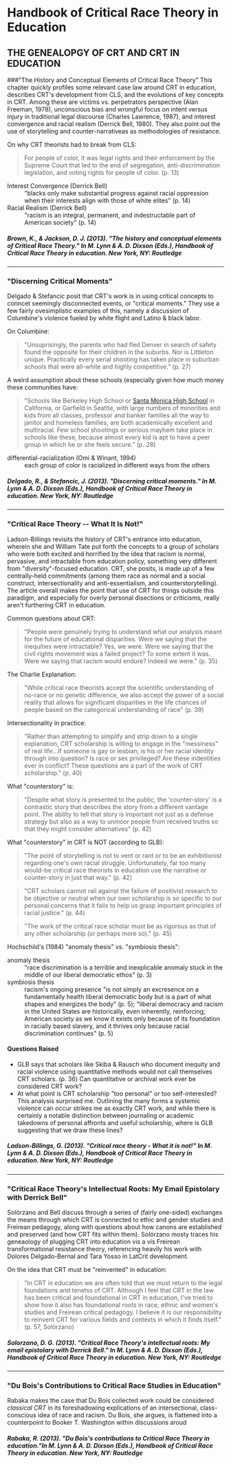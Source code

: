 # Handbook of Critical Race Theory in Education

## THE GENEALOPGY OF CRT AND CRT IN EDUCATION

###"The History and Conceptual Elements of Critical Race Theory"
This chapter quickly profiles some relevant case law around CRT in education,  describes CRT's development from CLS, and the evolutions of key concepts in CRT. Among these are victims vs. perpetrators perspective (Alan Freeman, 1978), unconscious bias and wrongful focus on intent versus injury in traditional legal discourse (Charles Lawrence, 1987), and interest convergence and racial realism (Derrick Bell, 1980). They also point out the use of storytelling and counter-narrativeas as methodologies of resistance.

On why CRT theorists had to break from CLS:
> For people of color, it was legal rights and their enforcement by the Supreme Court that led to the end of segregation, anti-discrimination legislation, and voting rights for people of color. (p. 13)

<dl>
  <dt>Interest Convergence (Derrick Bell)</dt>
  <dd>"blacks only make substantial progress against racial oppression when their interests align with those of white elites" (p. 14)</dd>

  <dt>Racial Realism (Derrick Bell)</dt>
  <dd>"racism is an integral, permanent, and indestructable part of American society" (p. 14)</dd> 
</dl>

##### Brown, K., & Jackson, D. J. (2013). "The history and conceptual elements of Critical Race Theory." In M. Lynn & A. D. Dixson (Eds.), *Handbook of Critical Race Theory in education*. New York, NY: Routledge 

---

### "Discerning Critical Moments"
Delgado & Stefancic posit that CRT's work is in using critical concepts to conncet seemingly disconnected events, or "critical moments." They use a few fairly ovesimplistic examples of this, namely a discussion of Columbine's violence fueled by white flight and Latino & black labor. 

On Columbine:
> "Unsuprisingly, the parents who had fled Denver in search of safety found the opposite for their children in the suburbs. Nor is Littleton unique. Practically every serial shooting has taken place in suburban schools that were all-white and highly competitive." (p. 27)

A weird assumption about these schools (especially given how much money these communities have:
> "Schools like Berkeley High School or [Santa Monica High School](http://www.samohi.smmusd.org/) in California, or Garfield in Seattle, with large numbers of minorities and kids from all classes, professor and banker families all the way to janitor and homeless families, are both academically excellent and multiracial. Few school shootings or serious mayhem take place in schools like these, because almost every kid is apt to have a peer group in which he or she feels secure." (p. 28)

<dl>
    <dt>differential-racialization (Omi & Winant, 1994)</dt>
    <dd>each group of color is racialized in different ways from the others</dd>
</dl>

##### Delgado, R., & Stefancic, J. (2013). "Discerning critical moments." In M. Lynn & A. D. Dixson (Eds.), *Handbook of Critical Race Theory in education*. New York, NY: Routledge 

---

### "Critical Race Theory -- What It Is Not!"
Ladson-Billings revisits the history of CRT's entrance into education, wherein she and William Tate put forth the concepts to a group of scholars who were both excited and horrified by the idea that racism is normal, pervasive, and intractable from education policy, something very different from "diversity"-focused education. CRT, she posits, is made up of a few centrally-held commitments (among them race as normal and a social construct, intersectionality and anti-essentialism, and counterstorytelling). The article overall makes the point that use of CRT for things outside this paradigm, and especially for overly personal disections or criticisms, really aren't furthering CRT in education. 

Common questions about CRT: 
> "People were genuinely trying to understand what our analysis meant for the future of educational disparities. Were we saying that the inequities were intractable? Yes, we were. Were we saying that the civil rights movement was a failed project? To some extent it was. Were we saying that racism would endure? Indeed we were." (p. 35)

The Charlie Explanation:
>"While critical race theorists accept the scientific understanding of no-race or no genetic difference, we also accept the power of a social reality that allows for significant disparities in the life chances of people based on the categorical understanding of race" (p. 39)

Intersectionality in practice:
> "Rather than attempting to simplify and strip down to a single explanation, CRT scholarship is willing to engage in the "messiness" of real life...If someone is gay or lesbian, is his or her racial identity through into question? Is race or sex privileged? Are these indentities ever in conflict? These questions are a part of the work of CRT scholarship." (p. 40)

What "counterstory" is: 
>"Despite what story is presented to the public, the 'counter-story' is a contrastic story that describes the story from a different vantage point. The ability to tell that story is important not just as a defense strategy but also as a way to unmoor people from received truths so that they might consider alternatives" (p. 42)

What "counterstory" in CRT is NOT (according to GLB):
>"The point of storytelling is not to vent or rant or to be an exhibitionist regarding one's own racial struggle. Unfortunately, far too many would-be critical race theorists in education use the narrative or counter-story in just that way." (p. 42)

>"CRT scholars cannot rail against the failure of positivist research to be objective or neutral when our own scholarship is so specific to our personal concerns that it fails to help us grasp important principles of racial justice." (p. 44)

>"The work of the critical race scholar must be as rigorous as that of any other scholarship (or perhaps more so)." (p. 45)

Hochschild's (1984) "anomaly thesis" vs. "symbiosis thesis":
<dl>
    <dt>anomaly thesis</dt>
    <dd>"race discrimination is a terrible and inexplicable anomaly stuck in the middle of our liberal democratic ethos" (p. 3)</dd>
    <dt>symbiosis thesis</dt>
    <dd>racism's ongoing presence "is not simply an excresence on a fundamentally health liberal democratic body but is a part of what shapes and energizes the body" (p. 5); "liberal democracy and racism in the United States are historically, even inherently, reinforcing; American society as we know it exists only because of its foundation in racially based slavery, and it thrives only because racial discrimination continues" (p. 5)</dd>
</dl>

#### Questions Raised
- GLB says that scholars like Skiba & Rausch who document inequity and racial violence using quantitative methods would not call themselves CRT scholars. (p. 36) Can quantitative or archival work ever be considered CRT work?
- At what point is CRT scholarship "too personal" or too self-interested? This analysis surprised me. Outlining the many forms a systemic violence can occur strikes me as exactly CRT work, and while there is certainly a notable distinction between journaling or academic takedowns of personal affronts and useful scholarship, where is GLB suggesting that we draw these lines?

##### Ladson-Billings, G. (2013). "Critical race theory - What it is not!" In M. Lynn & A. D. Dixson (Eds.), *Handbook of Critical Race Theory in education*. New York, NY: Routledge 

---

### "Critical Race Theory's Intellectual Roots: My Email Epistolary with Derrick Bell"
Solórzano and Bell discuss through a series of (fairly one-sided) exchanges the means through which CRT is connected to ethic and gender studies and Freirean pedagogy, along with questions about how canons are established and preserved (and how CRT fits within them). Solórzano mosty traces his geneaology of plugging CRT into education vis a vis Freirean transformational resistance theory, referencing heavily his work with Dolores Delgado-Bernal and Tara Yosso in LatCrit development. 

On the idea that CRT must be "reinvented" in education: 
>"In CRT in education we are often told that we must return to the legal foundations and tenetss of CRT. Although I feel that CRT in the law has been critical and foundational in CRT in education, I've tried to show how it also has foundational roots in race, ethnic and women's studies and Freirean critical pedagogy. I believe it is our responsibility to reinvent CRT for various fields and contexts in which it finds itself." (p. 57, Solórzano)

<!-- <dl>
    <dt>Freire's problem-posing method</dt>
    <dd>"starts from the premise that all education is political and thus schools are never neutral institutions...schools either function to maintain and reproduce the existing social order or empower people to transform themselves and/or society...two-way dialogues of cooperation and action between the student and the teacher are the focus, content, and pedagogy of the classroom" (p. 53)</dd>
        - identifying and naming the problem
        - analyzing the causes of the problem
        - finding solutions to the problem
    <dt>banking method</dt>
    <dd>"schools use the banking method to domesticate students and treat them as passive receptacles waiting for knowledge to be deposited by the teacher...the teacher communicates with the students in one-way monologues. This approach leads students to feel their thoughts and ideas are not important enough to warrant a two-way dialogue with the teacher" (p. 53)</dd>
</dl> -->

##### Solorzano, D. G. (2013). "Critical Race Theory's intellectual roots: My email epistolary with Derrick Bell." In M. Lynn & A. D. Dixson (Eds.), *Handbook of Critical Race Theory in education*. New York, NY: Routledge 

---

### "Du Bois's Contributions to Critical Race Studies in Education" 
Rabaka makes the case that Du Bois collected work could be considered *classical CRT* in its foreshadowing explications of an intersectional, class-conscious idea of race and racism. Du Bois, she argues, is flattened into a counterpoint to Booker T. Washington within discussions aroud

##### Rabaka, R. (2013). "Du Bois's contributions to Critical Race Theory in education."In M. Lynn & A. D. Dixson (Eds.), *Handbook of Critical Race Theory in education*. New York, NY: Routledge 